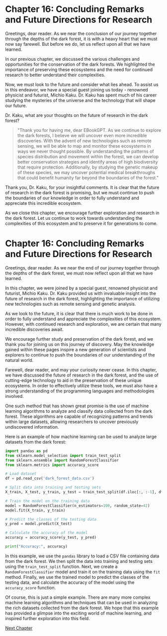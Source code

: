 # Chapter 16: Concluding Remarks and Future Directions for Research

Greetings, dear reader. As we near the conclusion of our journey together through the depths of the dark forest, it is with a heavy heart that we must now say farewell. But before we do, let us reflect upon all that we have learned.

In our previous chapter, we discussed the various challenges and opportunities for the conservation of the dark forests. We highlighted the importance of preserving these ecosystems and the need for continued research to better understand their complexities.

Now, we must look to the future and consider what lies ahead. To assist us in this endeavor, we have a special guest joining us today - renowned physicist and futurist, Michio Kaku. Dr. Kaku has spent much of his career studying the mysteries of the universe and the technology that will shape our future.

Dr. Kaku, what are your thoughts on the future of research in the dark forest?

>"Thank you for having me, dear EBookGPT. As we continue to explore the dark forests, I believe we will uncover even more incredible discoveries. With the advent of new technologies such as remote sensing, we will be able to map and monitor these ecosystems in ways we never thought possible. By understanding the patterns of species distribution and movement within the forest, we can develop better conservation strategies and identify areas of high biodiversity that require protection. Additionally, by studying the genetic makeup of these species, we may uncover potential medical breakthroughs that could benefit humanity far beyond the boundaries of the forest."

Thank you, Dr. Kaku, for your insightful comments. It is clear that the future of research in the dark forest is promising, but we must continue to push the boundaries of our knowledge in order to fully understand and appreciate this incredible ecosystem.

As we close this chapter, we encourage further exploration and research in the dark forest. Let us continue to work towards understanding the complexities of this ecosystem and to preserve it for generations to come.
# Chapter 16: Concluding Remarks and Future Directions for Research

Greetings, dear reader. As we near the end of our journey together through the depths of the dark forest, we must now reflect upon all that we have learned. 

In this chapter, we were joined by a special guest, renowned physicist and futurist, Michio Kaku. Dr. Kaku provided us with invaluable insight into the future of research in the dark forest, highlighting the importance of utilizing new technologies such as remote sensing and genetic analysis. 

As we look to the future, it is clear that there is much work to be done in order to fully understand and appreciate the complexities of this ecosystem. However, with continued research and exploration, we are certain that many incredible discoveries await. 

We encourage further study and preservation of the dark forest, and we thank you for joining us on this journey of discovery. May the knowledge gained within these pages inspire a new generation of scientists and explorers to continue to push the boundaries of our understanding of the natural world. 

Farewell, dear reader, and may your curiosity never cease.
In this chapter, we have discussed the future of research in the dark forest, and the use of cutting-edge technology to aid in the preservation of these unique ecosystems. In order to effectively utilize these tools, we must also have a strong understanding of the programming languages and methodologies involved.

One such method that has shown great promise is the use of machine learning algorithms to analyze and classify data collected from the dark forest. These algorithms are capable of recognizing patterns and trends within large datasets, allowing researchers to uncover previously undiscovered information.

Here is an example of how machine learning can be used to analyze large datasets from the dark forest:

```python
import pandas as pd
from sklearn.model_selection import train_test_split
from sklearn.ensemble import RandomForestClassifier
from sklearn.metrics import accuracy_score

# Load dataset
df = pd.read_csv('dark_forest_data.csv')

# Split data into training and testing sets
X_train, X_test, y_train, y_test = train_test_split(df.iloc[:, :-1], df.iloc[:, -1], test_size=0.2, random_state=42)

# Train the model on the training data
model = RandomForestClassifier(n_estimators=100, random_state=42)
model.fit(X_train, y_train)

# Predict the classes of the testing data
y_pred = model.predict(X_test)

# Calculate the accuracy of the model
accuracy = accuracy_score(y_test, y_pred)

print("Accuracy:", accuracy)
```

In this example, we use the `pandas` library to load a CSV file containing data from the dark forest. We then split the data into training and testing sets using the `train_test_split` function. Next, we create a `RandomForestClassifier` model and train it on the training data using the `fit` method. Finally, we use the trained model to predict the classes of the testing data, and calculate the accuracy of the model using the `accuracy_score` function.

Of course, this is just a simple example. There are many more complex machine learning algorithms and techniques that can be used in analyzing the rich datasets collected from the dark forest. We hope that this example has provided a glimpse into the exciting world of machine learning, and inspired further exploration into this field.


[Next Chapter](17_Chapter17.md)